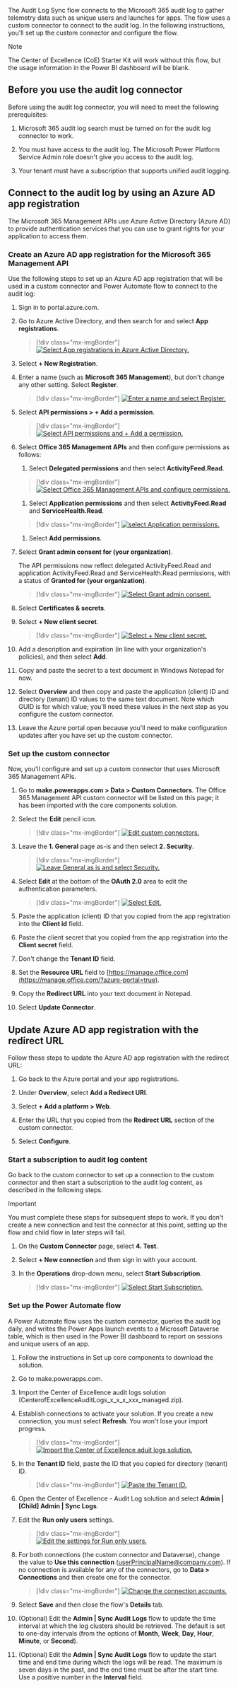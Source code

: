 The Audit Log Sync flow connects to the Microsoft 365 audit log to gather telemetry data such as unique users and launches for apps. The flow uses a custom connector to connect to the audit log. In the following instructions, you'll set up the custom connector and configure the flow.

> [!NOTE]
> The Center of Excellence (CoE) Starter Kit will work without this flow, but the usage information in the Power BI dashboard will be blank.

## Before you use the audit log connector

Before using the audit log connector, you will need to meet the following prerequisites:

1.  Microsoft 365 audit log search must be turned on for the audit log connector to work.

1.  You must have access to the audit log. The Microsoft Power Platform Service Admin role doesn't give you access to the audit log.

1.  Your tenant must have a subscription that supports unified audit logging.

## Connect to the audit log by using an Azure AD app registration

The Microsoft 365 Management APIs use Azure Active Directory (Azure AD) to provide authentication services that you can use to grant rights for your application to access them.

### Create an Azure AD app registration for the Microsoft 365 Management API

Use the following steps to set up an Azure AD app registration that will be used in a custom connector and Power Automate flow to connect to the audit log:

1.  Sign in to portal.azure.com.

1.  Go to Azure Active Directory, and then search for and select **App registrations**.

	> [!div class="mx-imgBorder"]
	> [![Select App registrations in Azure Active Directory.](../media/azure-app-registeration-ssm.png)](../media/azure-app-registeration-ssm.png#lightbox)

1.  Select **+ New Registration**.

1.  Enter a name (such as **Microsoft 365 Management**), but don't change any other setting. Select **Register**.

	> [!div class="mx-imgBorder"]
	> [![Enter a name and select Register.](../media/new-app-register-ss.png)](../media/new-app-register-ss.png#lightbox)

1.  Select **API permissions > + Add a permission**.

	> [!div class="mx-imgBorder"]
	> [![Select API permissions and + Add a permission.](../media/app-api-permission-ssm.png)](../media/app-api-permission-ssm.png#lightbox)

1.  Select **Office 365 Management APIs** and then configure permissions as follows:

    1.  Select **Delegated permissions** and then select **ActivityFeed.Read**.

	> [!div class="mx-imgBorder"]
	> [![Select Office 365 Management APIs and configure permissions.](../media/office-365-management-api-ssm.png)](../media/office-365-management-api-ssm.png#lightbox)

	1.  Select **Application permissions** and then select **ActivityFeed.Read** and **ServiceHealth.Read**.

	> [!div class="mx-imgBorder"]
	> [![select Application permissions.](../media/request-api-permissions-ssm.png)](../media/request-api-permissions-ssm.png#lightbox)

	1.  Select **Add permissions**.

1.  Select **Grant admin consent for (your organization)**.

    The API permissions now reflect delegated ActivityFeed.Read and application ActivityFeed.Read and ServiceHealth.Read permissions, with a status of **Granted for (your organization)**.

	> [!div class="mx-imgBorder"]
	> [![Select Grant admin consent.](../media/request-api-permissions-2-ssm.png)](../media/request-api-permissions-2-ssm.png#lightbox)

1.  Select **Certificates & secrets**.

1.  Select **+ New client secret**.

	> [!div class="mx-imgBorder"]
	> [![Select + New client secret.](../media/client-secret-ssm.png)](../media/client-secret-ssm.png#lightbox)

1. Add a description and expiration (in line with your organization's policies), and then select **Add**.

1. Copy and paste the secret to a text document in Windows Notepad for now.

1. Select **Overview** and then copy and paste the application (client) ID and directory (tenant) ID values to the same text document. Note which GUID is for which value; you'll need these values in the next step as you configure the custom connector.

1. Leave the Azure portal open because you'll need to make configuration updates after you have set up the custom connector.

### Set up the custom connector

Now, you'll configure and set up a custom connector that uses Microsoft 365 Management APIs.

1.  Go to **make.powerapps.com > Data > Custom Connectors**. The Office 365 Management API custom connector will be listed on this page; it has been imported with the core components solution.

1.  Select the **Edit** pencil icon.

	> [!div class="mx-imgBorder"]
	> [![Edit custom connectors.](../media/setup-custom-connector-ssm.png)](../media/setup-custom-connector-ssm.png#lightbox)

1.  Leave the **1. General** page as-is and then select **2. Security**.

	> [!div class="mx-imgBorder"]
	> [![Leave General as is and select Security.](../media/custom-connector-general-ssm.png)](../media/custom-connector-general-ssm.png#lightbox)

1.  Select **Edit** at the bottom of the **OAuth 2.0** area to edit the authentication parameters.

	> [!div class="mx-imgBorder"]
	> [![Select Edit.](../media/custom-connector-security-ssm.png)](../media/custom-connector-security-ssm.png#lightbox)

1.  Paste the application (client) ID that you copied from the app registration into the **Client id** field.

1.  Paste the client secret that you copied from the app registration into the **Client secret** field.

1.  Don't change the **Tenant ID** field.

1.  Set the **Resource URL** field to [https://manage.office.com](https://manage.office.com/?azure-portal=true).

1.  Copy the **Redirect URL** into your text document in Notepad.

1. Select **Update Connector**.

## Update Azure AD app registration with the redirect URL

Follow these steps to update the Azure AD app registration with the redirect URL:

1.  Go back to the Azure portal and your app registrations.

1.  Under **Overview**, select **Add a Redirect URI**.

1.  Select **+ Add a platform > Web**.

1.  Enter the URL that you copied from the **Redirect URL** section of the custom connector.

1.  Select **Configure**.

### Start a subscription to audit log content

Go back to the custom connector to set up a connection to the custom connector and then start a subscription to the audit log content, as described in the following steps.

> [!IMPORTANT] 
> You must complete these steps for subsequent steps to work. If you don't create a new connection and test the connector at this point, setting up the flow and child flow in later steps will fail.

1.  On the **Custom Connector** page, select **4. Test**.

1.  Select **+ New connection** and then sign in with your account.

1.  In the **Operations** drop-down menu, select **Start Subscription**.

	> [!div class="mx-imgBorder"]
	> [![Select Start Subscription.](../media/start-subscription-ssm.png)](../media/start-subscription-ssm.png#lightbox)

### Set up the Power Automate flow

A Power Automate flow uses the custom connector, queries the audit log daily, and writes the Power Apps launch events to a Microsoft Dataverse table, which is then used in the Power BI dashboard to report on sessions and unique users of an app.

1.  Follow the instructions in Set up core components to download the solution.

1.  Go to make.powerapps.com.

1.  Import the Center of Excellence audit logs solution (CenterofExcellenceAuditLogs_x_x_x_xxx_managed.zip).

1.  Establish connections to activate your solution. If you create a new connection, you must select **Refresh**. You won't lose your import progress.

	> [!div class="mx-imgBorder"]
	> [![Import the Center of Excellence aduit logs solution.](../media/import-audit-logs-solution-ss.png)](../media/import-audit-logs-solution-ss.png#lightbox)

1.  In the **Tenant ID** field, paste the ID that you copied for directory (tenant) ID.

	> [!div class="mx-imgBorder"]
	> [![Paste the Tenant ID.](../media/import-audit-logs-solution-azure-active-directory-id-ss.png)](../media/import-audit-logs-solution-azure-active-directory-id-ss.png#lightbox)

1.  Open the Center of Excellence - Audit Log solution and select **Admin | [Child] Admin | Sync Logs**.

1.  Edit the **Run only users** settings.

	> [!div class="mx-imgBorder"]
	> [![Edit the settings for Run only users.](../media/child-admin-sync-logs-flow-ssm.png)](../media/child-admin-sync-logs-flow-ssm.png#lightbox)

1.  For both connections (the custom connector and Dataverse), change the value to **Use this connection** (userPrincipalName@company.com). If no connection is available for any of the connectors, go to **Data > Connections** and then create one for the connector.

	> [!div class="mx-imgBorder"]
	> [![Change the connection accounts.](../media/change-connection-acounts-ss.png)](../media/change-connection-acounts-ss.png#lightbox)

1.  Select **Save** and then close the flow's **Details** tab.

1. (Optional) Edit the **Admin | Sync Audit Logs** flow to update the time interval at which the log clusters should be retrieved. The default is set to one-day intervals (from the options of **Month**, **Week**, **Day**, **Hour**, **Minute**, or **Second**).

1. (Optional) Edit the **Admin | Sync Audit Logs** flow to update the start time and end time during which the logs will be read. The maximum is seven days in the past, and the end time must be after the start time. Use a positive number in the **Interval** field.
